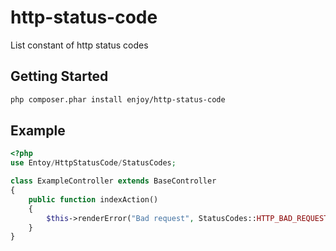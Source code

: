 # http-status-code
List constant of http status codes

## Getting Started
```bash
php composer.phar install enjoy/http-status-code
```

## Example
```php
<?php
use Entoy/HttpStatusCode/StatusCodes;

class ExampleController extends BaseController
{
    public function indexAction()
    {
        $this->renderError("Bad request", StatusCodes::HTTP_BAD_REQUEST);
    }
}
```
